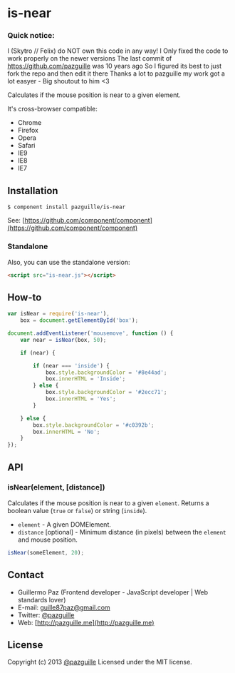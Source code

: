 # is-near


### Quick notice:

I (Skytro // Felix) do NOT own this code in any way!
I Only fixed the code to work properly on the newer versions
The last commit of https://github.com/pazguille was 10 years ago
So I figured its best to just fork the repo and then edit it there
Thanks a lot to pazguille my work got a lot easyer - Big shoutout to him <3

Calculates if the mouse position is near to a given element.

It's cross-browser compatible:
- Chrome
- Firefox
- Opera
- Safari
- IE9
- IE8
- IE7

## Installation

    $ component install pazguille/is-near

See: [https://github.com/component/component](https://github.com/component/component)

### Standalone
Also, you can use the standalone version:
```html
<script src="is-near.js"></script>
```

## How-to

```js
var isNear = require('is-near'),
    box = document.getElementById('box');

document.addEventListener('mousemove', function () {
    var near = isNear(box, 50);

    if (near) {

        if (near === 'inside') {
            box.style.backgroundColor = '#8e44ad';
            box.innerHTML = 'Inside';
        } else {
            box.style.backgroundColor = '#2ecc71';
            box.innerHTML = 'Yes';
        }

    } else {
        box.style.backgroundColor = '#c0392b';
        box.innerHTML = 'No';
    }
});
```

## API

### isNear(element, [distance])
Calculates if the mouse position is near to a given `element`. Returns a boolean value (`true` or `false`) or string (`inside`).
- `element` - A given DOMElement.
- `distance` [optional] - Minimum distance (in pixels) between the `element` and mouse position.

```js
isNear(someElement, 20);
```

## Contact
- Guillermo Paz (Frontend developer - JavaScript developer | Web standards lover)
- E-mail: [guille87paz@gmail.com](mailto:guille87paz@gmail.com)
- Twitter: [@pazguille](http://twitter.com/pazguille)
- Web: [http://pazguille.me](http://pazguille.me)

## License
Copyright (c) 2013 [@pazguille](http://twitter.com/pazguille) Licensed under the MIT license.
